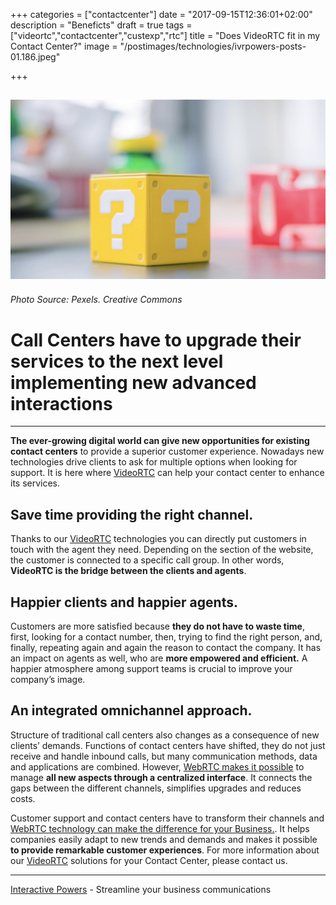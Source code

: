 +++
categories = ["contactcenter"]
date = "2017-09-15T12:36:01+02:00"
description = "Beneficts"
draft = true
tags = ["videortc","contactcenter","custexp","rtc"]
title = "Does VideoRTC fit in my Contact Center?"
image = "/postimages/technologies/ivrpowers-posts-01.186.jpeg"

+++

![question](/postimages/technologies/ivrpowers-posts-01.186.jpeg)
------------
###### Photo Source: Pexels. Creative Commons

# Call Centers have to upgrade their services to the next level implementing new advanced interactions
---

**The ever-growing digital world can give new opportunities for existing contact centers** to provide a superior customer experience. Nowadays new technologies drive clients to ask for multiple options when looking for support. It is here where [VideoRTC](http://blog.ivrpowers.com/post/products/video-rtc/) can help your contact center to enhance its services.
 
## Save time providing the right channel.
 
Thanks to our [VideoRTC](http://blog.ivrpowers.com/post/products/video-rtc/) technologies you can directly put customers in touch with the agent they need. Depending on the section of the website, the customer is connected to a specific call group. In other words, **VideoRTC is the bridge between the clients and agents**.
 
## Happier clients and happier agents.
 
Customers are more satisfied because **they do not have to waste time**, first, looking for a contact number, then, trying to find the right person, and, finally, repeating again and again the reason to contact the company. It has an impact on agents as well, who are **more empowered and efficient.** A happier atmosphere among support teams is crucial to improve your company’s image.

## An integrated omnichannel approach.
 
Structure of traditional call centers also changes as a consequence of new clients’ demands. Functions of contact centers have shifted, they do not just receive and handle inbound calls, but many communication methods, data and applications are combined. However, [WebRTC makes it possible](http://blog.ivrpowers.com/post/marketing/webrtc-system-benefits/ ) to manage **all new aspects through a centralized interface**. It connects the gaps between the different channels, simplifies upgrades and reduces costs.
 
Customer support and contact centers have to transform their channels and [WebRTC technology can make the difference for your Business.](http://blog.ivrpowers.com/post/trends/webrtc-trending-technology-business/). It helps companies easily adapt to new trends and demands and makes it possible **to provide remarkable customer experiences**. For more information about our [VideoRTC](http://blog.ivrpowers.com/post/products/video-rtc/) solutions for your Contact Center, please contact us.

---
[Interactive Powers](http://www.ivrpowers.com/ ) - Streamline your business communications



